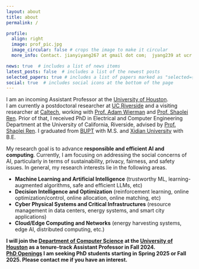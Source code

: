 ```yaml
---
layout: about
title: about
permalink: /

profile:
  align: right
  image: prof_pic.jpg
  image_circular: false # crops the image to make it circular
  more_info: Contact. jianyiyang267 at gmail dot com;  jyang239 at ucr dot edu

news: true  # includes a list of news items
latest_posts: false  # includes a list of the newest posts
selected_papers: true # includes a list of papers marked as "selected={true}"
social: true  # includes social icons at the bottom of the page
---
```


I am an incoming Assistant Professor at the [University of Houston](https://www.uh.edu).\
I am currently a postdoctoral researcher at [UC Riverside](https://www.ucr.edu) and a visiting researcher at [Caltech](https://www.caltech.edu), working with [Prof. Adam Wierman](https://adamwierman.com) and [Prof. Shaolei Ren](https://shaoleiren.github.io). 
Prior of that, I received PhD in Electrical and Computer Engineering Department at the University of California, Riverside, advised by [Prof. Shaolei Ren](https://shaoleiren.github.io). I graduated from [BUPT](https://en.wikipedia.org/wiki/Beijing_University_of_Posts_and_Telecommunications) with M.S. and [Xidian University](https://en.wikipedia.org/wiki/Xidian_University) with B.E. 

My research goal is to advance **responsible and efficient AI and computing**. Currently, I am focusing on addressing the social concerns of AI, particularly in terms of sustainability, privacy, fairness, and safety issues. In general, my research interests lie in the following areas.
+ **Machine Learning and Artificial Intelligence** (trustworthy ML, learning-augmented algorithms, safe and efficient LLMs, etc)
+ **Decision Intelligence and Optimization** (reinforcement learning, online optimization/control, online allocation, online matching,  etc)
+ **Cyber Physical Systems and Critical Infrastructures** (resource management in data centers, energy systems, and smart city applications)
+ **Cloud/Edge Computing and Networks** (energy harvesting systems, edge AI, distributed computing, etc.)


**I will join the [Department of Computer Science](https://www.uh.edu/nsm/computer-science/) at the [University of Houston](https://www.uh.edu) as a tenure-track Assistant Professor in Fall 2024.** \
**[PhD Openings](_data/Openings.pdf) I am seeking PhD students starting in Spring 2025 or Fall 2025. Please contact me if you have an interest.**





